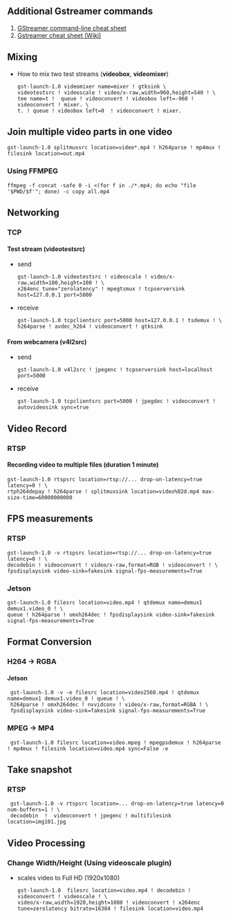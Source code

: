 
## Additional Gstreamer commands
1. [GStreamer command-line cheat sheet](https://github.com/matthew1000/gstreamer-cheat-sheet)
2. [Gstreamer cheat sheet (Wiki)](http://wiki.oz9aec.net/index.php/Gstreamer_cheat_sheet)


## Mixing

- How to mix two test streams (**videobox**, **videomixer**)

      gst-launch-1.0 videomixer name=mixer ! gtksink \
      videotestsrc ! videoscale ! video/x-raw,width=960,height=540 ! \
      tee name=t !  queue ! videoconvert ! videobox left=-960 ! videoconvert ! mixer. \
      t. ! queue ! videobox left=0  ! videoconvert ! mixer.
      
## Join multiple video parts in one video

    gst-launch-1.0 splitmuxsrc location=video*.mp4 ! h264parse ! mp4mux ! filesink location=out.mp4
    
### Using FFMPEG

    ffmpeg -f concat -safe 0 -i <(for f in ./*.mp4; do echo "file '$PWD/$f'"; done) -c copy all.mp4

      
## Networking

### TCP

#### Test stream (videotestsrc)

- send

      gst-launch-1.0 videotestsrc ! videoscale ! video/x-raw,width=100,height=100 ! \
      x264enc tune="zerolatency" ! mpegtsmux ! tcpserversink host=127.0.0.1 port=5000
    
- receive

      gst-launch-1.0 tcpclientsrc port=5000 host=127.0.0.1 ! tsdemux ! \
      h264parse ! avdec_h264 ! videoconvert ! gtksink


#### From webcamera (v4l2src)

- send 

      gst-launch-1.0 v4l2src ! jpegenc ! tcpserversink host=localhost port=5000
    
- receive

      gst-launch-1.0 tcpclientsrc port=5000 ! jpegdec ! videoconvert ! autovideosink sync=true
      
## Video Record

### RTSP

#### Recording video to multiple files (duration 1 minute)
    gst-launch-1.0 rtspsrc location=rtsp://... drop-on-latency=true latency=0 ! \
    rtph264depay ! h264parse ! splitmuxsink location=video%02d.mp4 max-size-time=60000000000
    
    
## FPS measurements

### RTSP

    gst-launch-1.0 -v rtspsrc location=rtsp://... drop-on-latency=true latency=0 ! \
    decodebin ! videoconvert ! video/x-raw,format=RGB ! videoconvert ! \
    fpsdisplaysink video-sink=fakesink signal-fps-measurements=True
    
    
### Jetson
    gst-launch-1.0 filesrc location=video.mp4 ! qtdemux name=demux1 demux1.video_0 ! \
    queue ! h264parse ! omxh264dec ! fpsdisplaysink video-sink=fakesink signal-fps-measurements=True


## Format Conversion

### H264 -> RGBA

#### Jetson
     gst-launch-1.0 -v -e filesrc location=video2560.mp4 ! qtdemux name=demux1 demux1.video_0 ! queue ! \
     h264parse ! omxh264dec ! nvvidconv ! video/x-raw,format=RGBA ! \ 
     fpsdisplaysink video-sink=fakesink signal-fps-measurements=True
     
### MPEG -> MP4
     gst-launch-1.0 filesrc location=video.mpeg ! mpegpsdemux ! h264parse ! mp4mux ! filesink location=video.mp4 sync=False -e
     
## Take snapshot

### RTSP
     gst-launch-1.0 -v rtspsrc location=... drop-on-latency=true latency=0 num-buffers=1 ! \
     decodebin  !  videoconvert ! jpegenc ! multifilesink location=img101.jpg
     
     
## Video Processing

### Change Width/Height (Using videoscale plugin)
- scales video to Full HD (1920x1080)

      gst-launch-1.0  filesrc location=video.mp4 ! decodebin ! videoconvert ! videoscale ! \
      video/x-raw,width=1920,height=1080 ! videoconvert ! x264enc tune=zerolatency bitrate=16384 ! filesink location=video.mp4
